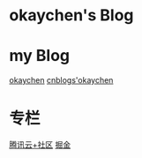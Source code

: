 # okaychen's Blog

# my Blog
[okaychen](http://www.chenqaq.com/)
[cnblogs'okaychen](http://www.cnblogs.com/okaychen/)

# 专栏
[腾讯云+社区](https://cloud.tencent.com/developer/column/1712)
[掘金](https://juejin.im/user/59e3efdf6fb9a0451a756b78)
